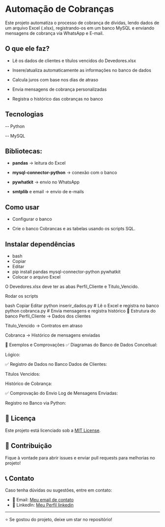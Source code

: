 <h1>Automação de Cobranças</h1>
<p>Este projeto automatiza o processo de cobrança de dívidas, lendo dados de um arquivo Excel (.xlsx), registrando-os em um banco MySQL e enviando mensagens de cobrança via WhatsApp e E-mail.</p>

## O que ele faz?

- Lê os dados de clientes e títulos vencidos do Devedores.xlsx

- Insere/atualiza automaticamente as informações no banco de dados

- Calcula juros com base nos dias de atraso

- Envia mensagens de cobrança personalizadas

- Registra o histórico das cobranças no banco

## Tecnologias
-- Python

-- MySQL

## Bibliotecas:

- **pandas** → leitura do Excel

- **mysql-connector-python** → conexão com o banco

- **pywhatkit** → envio no WhatsApp

- **smtplib** e email → envio de e-mails

## Como usar
- Configurar o banco

- Crie o banco Cobrancas e as tabelas usando os scripts SQL.

## Instalar dependências
- bash
- Copiar
- Editar
- pip install pandas mysql-connector-python pywhatkit
- Colocar o arquivo Excel

O Devedores.xlsx deve ter as abas Perfil_Cliente e Titulo_Vencido.

Rodar os scripts

bash
Copiar
Editar
python inserir_dados.py   # Lê o Excel e registra no banco
python cobranca.py        # Envia mensagens e registra histórico
📄 Estrutura do banco
Perfil_Cliente → Dados dos clientes

Titulo_Vencido → Contratos em atraso

Cobranca → Histórico de mensagens enviadas

📸 Exemplos e Comprovações
✅ Diagramas do Banco de Dados
Conceitual:

Lógico:

✅ Registro de Dados no Banco
Dados de Clientes:

Títulos Vencidos:

Histórico de Cobrança:

✅ Comprovação do Envio
Log de Mensagens Enviadas:


Registro no Banco via Python:

<h2>📄 Licença</h2>
<p>Este projeto está licenciado sob a <a href="LICENSE">MIT License</a>.</p>
    
<h2>🤝 Contribuição</h2>

<p>Fique à vontade para abrir issues e enviar pull requests para melhorias no projeto!</p>
    
<h2>📞 Contato</h2>
<p>Caso tenha dúvidas ou sugestões, entre em contato:</p>
<ul>
    <li>📧 Email: <a href="mailto:santossilvahenrygabriel58@gmail.com">Meu email de contato</a></li>
    <li>🔗 LinkedIn: <a href="www.linkedin.com/in/henry-gabriel-santos-silva-6ba776209">Meu Perfil linkedin</a></li>
</ul>
    
<hr>
    
<p>⭐ Se gostou do projeto, deixe um star no repositório!</p>
